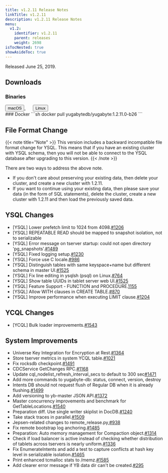 ```yaml
---
title: v1.2.11 Release Notes
linkTitle: v1.2.11
description: v1.2.11 Release Notes
menu:
  v1.2:
    identifier: v1.2.11
    parent: releases
    weight: 2698
isTocNested: true
showAsideToc: true
---
```


Released June 25, 2019.

## Downloads
### Binaries
<a class="download-binary-link" href="https://downloads.yugabyte.com/yugabyte-ce-1.2.11.0-darwin.tar.gz">
  <button>
    <i class="fab fa-apple"></i><span class="download-text">macOS</span>
  </button>
</a>
&nbsp; &nbsp; &nbsp; 
<a class="download-binary-link" href="https://downloads.yugabyte.com/yugabyte-ce-1.2.11.0-linux.tar.gz">
  <button>
    <i class="fab fa-linux"></i><span class="download-text">Linux</span>
  </button>
</a>
<br />
### Docker
```sh
docker pull yugabytedb/yugabyte:1.2.11.0-b26
```

## File Format Change

{{< note title="Note" >}}
This version includes a backward incompatible file format change for YSQL. This means that if you have an existing cluster with YSQL schema, then you will not be able to connect to the YSQL database after upgrading to this version.
{{< /note >}}

There are two ways to address the above note.

* If you don't care about preserving your existing data, then delete your cluster, and create a new cluster with 1.2.11. 
* If you want to continue using your existing data, then please save your data (in the form of
  SQL statements), delete the cluster, create a new cluster with 1.2.11 and then load the previously saved data.

## YSQL Changes
* [YSQL] Lower prefetch limit to 1024 from 4098.[#1206](https://github.com/Yugabyte/yugabyte-db/issues/1206)
* [YSQL] REPEATABLE READ should be mapped to snapshot isolation, not to serializable
* [YSQL] Error message on tserver startup: could not open directory
  'pg_snapshots'.[#1489](https://github.com/Yugabyte/yugabyte-db/issues/1489)
* [YSQL] Fixed logging setup.[#1230](https://github.com/Yugabyte/yugabyte-db/issues/1230)
* [YSQL] Force use C locale.[#986](https://github.com/Yugabyte/yugabyte-db/issues/986)
* [YSQL] Distinguish tables with same keyspace+name but different schema in master
  UI.[#1525](https://github.com/Yugabyte/yugabyte-db/issues/1525)
* [YSQL] Fix line editing in ysqlsh (psql) on Linux.[#764](
  https://github.com/Yugabyte/yugabyte-db/issues/764)
* [YSQL] Show table UUIDs in tablet server web
  UI.[#1525](https://github.com/Yugabyte/yugabyte-db/issues/1525)
* [YSQL] Feature Support - FUNCTION and
  PROCEDURE.[1155](https://github.com/Yugabyte/yugabyte-db/issues/1155)
* [YSQL] Allow WITH clauses in CREATE
  TABLE.[#870](https://github.com/Yugabyte/yugabyte-db/issues/870)
* [YSQL] Improve performance when executing LIMIT
  clause.[#1204](https://github.com/Yugabyte/yugabyte-db/issues/1204)

## YCQL Changes
* [YCQL] Bulk loader improvements.[#1543](https://github.com/Yugabyte/yugabyte-db/issues/1543)

## System Improvements
* Universe Key Integration for Encryption at
  Rest.[#1364](https://github.com/Yugabyte/yugabyte-db/issues/1364)
* Store tserver metrics in system YCQL
  table.[#1021](https://github.com/Yugabyte/yugabyte-db/issues/1021)
* Fix rocksdb checkpoint.[#1491](https://github.com/Yugabyte/yugabyte-db/issues/1491)
* CDCService GetChanges RPC.[#1168](https://github.com/Yugabyte/yugabyte-db/issues/1168)
* Update cql_nodelist_refresh_interval_secs to default to 300
  sec[#1471](https://github.com/Yugabyte/yugabyte-db/issues/1471)
* Add more commands to yugabyte-db: status, connect, version, destroy 
* Intents DB should not request flush of Regular DB when it is already
  flushing.[#1499](https://github.com/Yugabyte/yugabyte-db/issues/1499)
* Add versioning to yb-master JSON API.[#1372](https://github.com/Yugabyte/yugabyte-db/issues/1372)
* Master concurrency improvements and benchmark for
  GetTableLocations.[#1540](https://github.com/Yugabyte/yugabyte-db/issues/1540)
* Preparation diff. Use single writer skiplist in
  DocDB.[#1240](https://github.com/Yugabyte/yugabyte-db/issues/1240)
* Take stack traces in parallel.[#1509](https://github.com/Yugabyte/yugabyte-db/issues/1509)
* Jepsen-related changes to
  remote_release.py,[#938](https://github.com/Yugabyte/yugabyte-db/issues/938)
* Fix remote bootstrap log anchoring.[#1485](https://github.com/Yugabyte/yugabyte-db/issues/1485)
* Preparation: Auto memory management for Compaction
  object.[#1314](https://github.com/Yugabyte/yugabyte-db/issues/1314)
* Check if load balancer is active instead of checking whether distribution of tablets across
  tservers is nearly uniform.[#1336](https://github.com/Yugabyte/yugabyte-db/issues/1336)
* Fix EnumerateIntents and add a test to capture conflicts at hash key level in serializable
  isolation.[#1465](https://github.com/Yugabyte/yugabyte-db/issues/1465)
*  Print enhanced tcmalloc stats to
  /memz.[#1585](https://github.com/Yugabyte/yugabyte-db/issues/1585)
* Add clearer error message if YB data dir can't be
  created.[#295](https://github.com/Yugabyte/yugabyte-db/issues/295)
